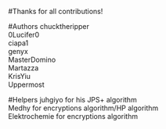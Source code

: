 #Thanks for all contributions!

#Authors
chucktheripper  
0Lucifer0  
ciapa1  
genyx  
MasterDomino  
Martazza  
KrisYiu  
Uppermost  

#Helpers
juhgiyo for his JPS+ algorithm  
Medhy for encryptions algorithm/HP algorithm  
Elektrochemie for encryptions algorithm
